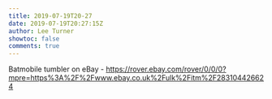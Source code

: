 ```yaml
---
title: 2019-07-19T20-27
date: 2019-07-19T20:27:15Z
author: Lee Turner
showtoc: false
comments: true
---
```


Batmobile tumbler on eBay - https://rover.ebay.com/rover/0/0/0?mpre=https%3A%2F%2Fwww.ebay.co.uk%2Fulk%2Fitm%2F283104426624

